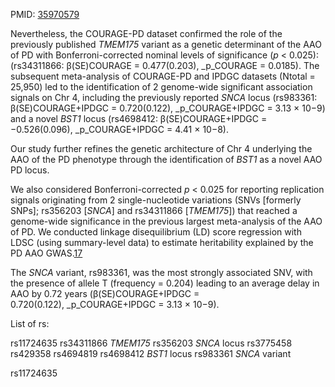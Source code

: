 PMID: [35970579](https://pubmed.ncbi.nlm.nih.gov/35970579)

Nevertheless, the COURAGE-PD dataset confirmed the role of the previously published _TMEM175_ variant as a genetic determinant of the AAO of PD with Bonferroni-corrected nominal levels of significance (_p_ < 0.025): (rs34311866: β(SE)COURAGE = 0.477(0.203), _p_COURAGE = 0.0185). The subsequent meta-analysis of COURAGE-PD and IPDGC datasets (Ntotal = 25,950) led to the identification of 2 genome-wide significant association signals on Chr 4, including the previously reported _SNCA_ locus (rs983361: β(SE)COURAGE+IPDGC = 0.720(0.122), _p_COURAGE+IPDGC = 3.13 × 10−9) and a novel _BST1_ locus (rs4698412: β(SE)COURAGE+IPDGC = −0.526(0.096), _p_COURAGE+IPDGC = 4.41 × 10−8).


Our study further refines the genetic architecture of Chr 4 underlying the AAO of the PD phenotype through the identification of _BST1_ as a novel AAO PD locus.

We also considered Bonferroni-corrected _p_ < 0.025 for reporting replication signals originating from 2 single-nucleotide variations (SNVs [formerly SNPs]; rs356203 [_SNCA_] and rs34311866 [_TMEM175_]) that reached a genome-wide significance in the previous largest meta-analysis of the AAO of PD. We conducted linkage disequilibrium (LD) score regression with LDSC (using summary-level data) to estimate heritability explained by the PD AAO GWAS.[17](https://www.ncbi.nlm.nih.gov/pmc/articles/PMC9484604/#R17)

The _SNCA_ variant, rs983361, was the most strongly associated SNV, with the presence of allele T (frequency = 0.204) leading to an average delay in AAO by 0.72 years (β(SE)COURAGE+IPDGC = 0.720(0.122), _p_COURAGE+IPDGC = 3.13 × 10−9).

List of rs:

rs11724635
rs34311866  _TMEM175_ 
rs356203 _SNCA_ locus
rs3775458
rs429358
rs4694819
rs4698412 _BST1_ locus
rs983361 _SNCA_ variant


rs11724635